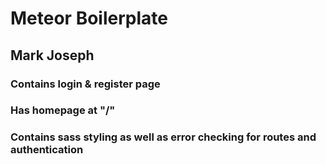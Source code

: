 # Meteor Boilerplate

## Mark Joseph

### Contains login & register page
### Has homepage at "/"
### Contains sass styling as well as error checking for routes and authentication  
